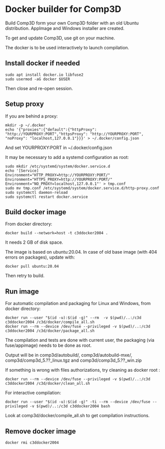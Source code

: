 Docker builder for Comp3D
=========================

Build Comp3D form your own Comp3D folder with an old Ubuntu distribution.
AppImage and Windows installer are created.

To get and update Comp3D, use git on your machine.

The docker is to be used interactively to launch compilation.


Install docker if needed
------------------------

    sudo apt install docker.io libfuse2
    sudo usermod -aG docker $USER

Then close and re-open session.


Setup proxy
-----------

If you are behind a proxy:

    mkdir -p ~/.docker
    echo '{"proxies":{"default":{"httpProxy": "http://YOURPROXY:PORT","httpsProxy": "http://YOURPROXY:PORT", "noProxy": "localhost,127.0.0.1"}}}' > ~/.docker/config.json

And set YOURPROXY:PORT in ~/.docker/config.json

It may be necessary to add a systemd configuration as root:

    sudo mkdir /etc/systemd/system/docker.service.d
    echo '[Service]
    Environment="HTTP_PROXY=http://YOURPROXY:PORT/"
    Environment="HTTPS_PROXY=http://YOURPROXY:PORT/"
    Environment="NO_PROXY=localhost,127.0.0.1"' > tmp.conf
    sudo mv tmp.conf /etc/systemd/system/docker.service.d/http-proxy.conf
    sudo systemctl daemon-reload
    sudo systemctl restart docker.service


Build docker image
------------------

From docker directory:

    docker build --network=host -t c3ddocker2004 .

It needs 2 GB of disk space.

The image is based on ubuntu:20.04. In case of old base image (with 404 errors on packages), update with:

    docker pull ubuntu:20.04

Then retry to build.


Run image
---------
For automatic compilation and packaging for Linux and Windows, from docker directory:

    docker run --user "$(id -u):$(id -g)" --rm  -v $(pwd)/..:/c3d c3ddocker2004 /c3d/docker/compile_all.sh
    docker run --rm --device /dev/fuse --privileged -v $(pwd)/..:/c3d c3ddocker2004 /c3d/docker/package_all.sh

The compilation and tests are done with current user, the packaging (via fuse/appimage) needs to be done as root.

Output will be in comp3d/autobuild/, comp3d/autobuild-mxe/, comp3d/comp3d_5.??_linux.tgz and comp3d/comp3d_5.??_win.zip

If something is wrong with files authorizations, try cleaning as docker root :

    docker run --rm --device /dev/fuse --privileged -v $(pwd)/..:/c3d c3ddocker2004 /c3d/docker/clean_all.sh

For interactive compilation:

    docker run --user "$(id -u):$(id -g)" -ti --rm --device /dev/fuse --privileged -v $(pwd)/..:/c3d c3ddocker2004 bash

Look at comp3d/docker/compile_all.sh to get compilation instructions.


Remove docker image
-------------------

    docker rmi c3ddocker2004

